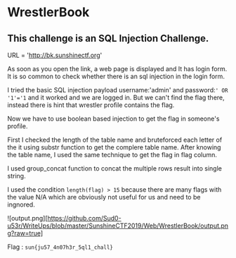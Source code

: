 # WrestlerBook
## This challenge is an SQL Injection Challenge.

URL = 'http://bk.sunshinectf.org'

As soon as you open the link, a web page is displayed and It has login form.
It is so common to check whether there is an sql injection in the login form.

I tried the basic SQL injection payload username:'admin' and password:`' OR '1'='1` and it worked and we are logged in. But we can't find the flag there, instead there is hint that wrestler profile contains the flag.

Now we have to use boolean based injection to get the flag in someone's profile.

First I checked the length of the table name and bruteforced each letter of the it using substr function to get the complere table name. After knowing the table name, I used the same technique to get the flag in flag column.

I used group_concat function to concat the multiple rows result into single string.

I used the condition `length(flag) > 15` because there are many flags with the value N/A which are obviously not useful for us and need to be ingnored.

![output.png][https://github.com/Sud0-u53r/WriteUps/blob/master/SunshineCTF2019/Web/WrestlerBook/output.png?raw=true]

Flag : `sun{ju57_4n07h3r_5ql1_chall}`
